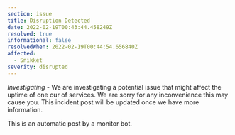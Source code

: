 ```yaml
---
section: issue
title: Disruption Detected
date: 2022-02-19T00:43:44.458249Z
resolved: true
informational: false
resolvedWhen: 2022-02-19T00:44:54.656840Z
affected:
  - Snikket
severity: disrupted
---
```

*Investigating* - We are investigating a potential issue that might affect the uptime of one our of services. We are sorry for any inconvenience this may cause you. This incident post will be updated once we have more information.

This is an automatic post by a monitor bot.
        